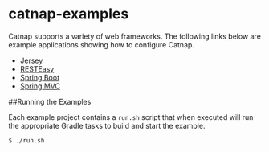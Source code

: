 catnap-examples
===

Catnap supports a variety of web frameworks.  The following links below are example applications showing how to configure Catnap.

* [Jersey](catnap-examples-jersey)
* [RESTEasy](catnap-examples-resteasy)
* [Spring Boot](catnap-examples-springboot)
* [Spring MVC](catnap-examples-springmvc)

##Running the Examples

Each example project contains a `run.sh` script that when executed will run the appropriate Gradle tasks to build
and start the example.

```
$ ./run.sh
```

